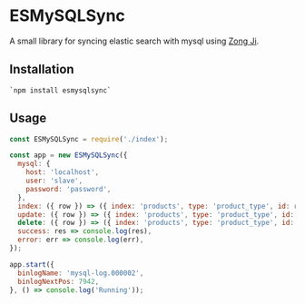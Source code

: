 # ESMySQLSync

A small library for syncing elastic search with mysql using [Zong Ji](https://github.com/nevill/zongji).

## Installation

    `npm install esmysqlsync`

## Usage

```javascript
const ESMySQLSync = require('./index');

const app = new ESMySQLSync({
  mysql: {
    host: 'localhost',
    user: 'slave',
    password: 'password',
  },
  index: ({ row }) => ({ index: 'products', type: 'product_type', id: row.id, body: row }),
  update: ({ row }) => ({ index: 'products', type: 'product_type', id: row.after.id, body: row.after }),
  delete: ({ row }) => ({ index: 'products', type: 'product_type', id: row.id }),
  success: res => console.log(res),
  error: err => console.log(err),
});

app.start({
  binlogName: 'mysql-log.000002',
  binlogNextPos: 7942,
}, () => console.log('Running'));

```
